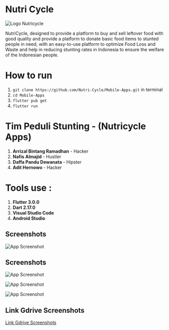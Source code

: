 # Nutri Cycle

![Logo Nutricycle](https://lh3.googleusercontent.com/drive-viewer/AEYmBYQL-NXfdIN88d8iv_kZ0iEj6YJOcXUfEDtF2A7UH1k3o7B6IX26G3QBt2uzdvHZBXIAqMlpAAoL23JVRTQRymrRZPO0CQ=w1920-h945)

NutriCycle, designed to provide a platform to buy and sell leftover food with good quality and provide a platform to donate basic food items to stunted people in need, with an easy-to-use platform to optimize Food Loss and Waste and help in reducing stunting rates in Indonesia to ensure the welfare of the Indonesian people.

# How to run
1. `git clone https://github.com/Nutri-Cycle/Mobile-Apps.git` in terminal
2. `cd Mobile-Apps`
3. `flutter pub get`
4. `flutter run`

# Tim Peduli Stunting - (Nutricycle Apps)

1. **Arrizal Bintang Ramadhan** - Hacker
2. **Nafis Almajid** - Hustler
3. **Daffa Pandu Dewanata** - Hipster
4. **Adit Hernowo** - Hacker

# Tools use :

1. **Flutter 3.0.0**
2. **Dart 2.17.0**
3. **Visual Studio Code**
4. **Android Studio**

## Screenshots

![App Screenshot](https://firebasestorage.googleapis.com/v0/b/flutter-mie-ayu.appspot.com/o/intro.png?alt=media&token=8863a09e-a793-4541-a410-7bb7c0338ad4)
&nbsp;
## Screenshots

![App Screenshot](https://firebasestorage.googleapis.com/v0/b/flutter-mie-ayu.appspot.com/o/introsc.png?alt=media&token=1951d5fd-1f5d-4b25-a635-1e44cd18b0bb)



![App Screenshot](https://firebasestorage.googleapis.com/v0/b/flutter-mie-ayu.appspot.com/o/homesc.png?alt=media&token=d5040b9c-2902-4f81-b54a-c8e4482649d7)


![App Screenshot](https://firebasestorage.googleapis.com/v0/b/flutter-mie-ayu.appspot.com/o/benesc.png?alt=media&token=8b15a3a0-0b31-4e7c-93d7-2d0738493288)




## Link Gdrive Screenshots
[Link Gdrive Screenshots](https://drive.google.com/drive/folders/1nzeJmg7i2hjkg0HZm29gGUNnqM5a0cyS?usp=sharing)

